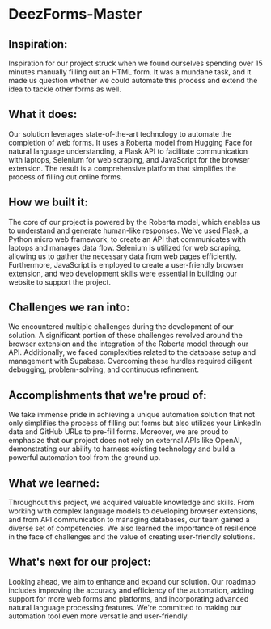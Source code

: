 # DeezForms-Master

## Inspiration:

Inspiration for our project struck when we found ourselves spending over 15 minutes manually filling out an HTML form. It was a mundane task, and it made us question whether we could automate this process and extend the idea to tackle other forms as well.

## What it does:

Our solution leverages state-of-the-art technology to automate the completion of web forms. It uses a Roberta model from Hugging Face for natural language understanding, a Flask API to facilitate communication with laptops, Selenium for web scraping, and JavaScript for the browser extension. The result is a comprehensive platform that simplifies the process of filling out online forms.

## How we built it:

The core of our project is powered by the Roberta model, which enables us to understand and generate human-like responses. We've used Flask, a Python micro web framework, to create an API that communicates with laptops and manages data flow. Selenium is utilized for web scraping, allowing us to gather the necessary data from web pages efficiently. Furthermore, JavaScript is employed to create a user-friendly browser extension, and web development skills were essential in building our website to support the project.

## Challenges we ran into:

We encountered multiple challenges during the development of our solution. A significant portion of these challenges revolved around the browser extension and the integration of the Roberta model through our API. Additionally, we faced complexities related to the database setup and management with Supabase. Overcoming these hurdles required diligent debugging, problem-solving, and continuous refinement.

## Accomplishments that we're proud of:

We take immense pride in achieving a unique automation solution that not only simplifies the process of filling out forms but also utilizes your LinkedIn data and GitHub URLs to pre-fill forms. Moreover, we are proud to emphasize that our project does not rely on external APIs like OpenAI, demonstrating our ability to harness existing technology and build a powerful automation tool from the ground up.

## What we learned:

Throughout this project, we acquired valuable knowledge and skills. From working with complex language models to developing browser extensions, and from API communication to managing databases, our team gained a diverse set of competencies. We also learned the importance of resilience in the face of challenges and the value of creating user-friendly solutions.

## What's next for our project:

Looking ahead, we aim to enhance and expand our solution. Our roadmap includes improving the accuracy and efficiency of the automation, adding support for more web forms and platforms, and incorporating advanced natural language processing features. We're committed to making our automation tool even more versatile and user-friendly.

